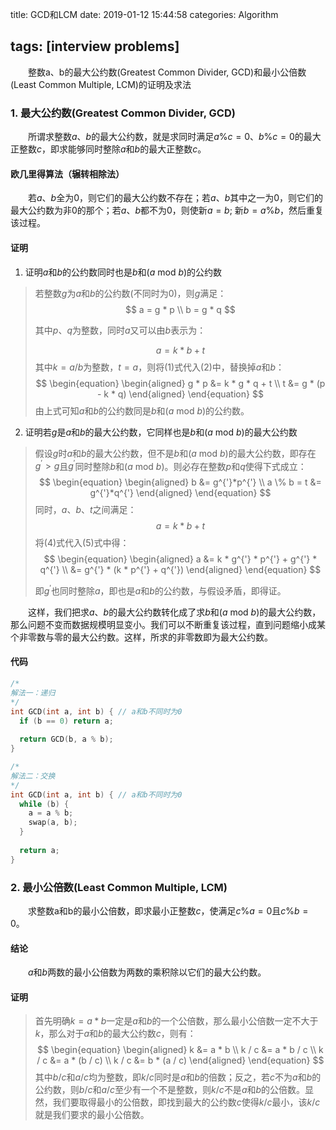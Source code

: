 title: GCD和LCM
date: 2019-01-12 15:44:58
categories: Algorithm

tags: [interview problems]
---

　　整数a、b的最大公约数(Greatest Common Divider, GCD)和最小公倍数(Least Common Multiple, LCM)的证明及求法

<!-- more -->

### 1. 最大公约数(Greatest Common Divider, GCD)

　　所谓求整数$a$、$b$的最大公约数，就是求同时满足$a \% c = 0$、$b \% c = 0$的最大正整数$c$，即求能够同时整除$a$和$b$的最大正整数$c$。

#### 欧几里得算法（辗转相除法）

　　若$a$、$b$全为0，则它们的最大公约数不存在；若$a$、$b$其中之一为0，则它们的最大公约数为非0的那个；若$a$、$b$都不为0，则使新$a = b$; 新$b = a\%b$，然后重复该过程。

#### 证明

1. 证明$a$和$b$的公约数同时也是$b$和($a$ mod $b$)的公约数

> 若整数$g$为$a$和$b$的公约数(不同时为0)，则$g$满足：
> $$
> a = g * p \\
> b = g * q
> $$
> 
> 其中$p$、$q$为整数，同时$a$又可以由$b$表示为：
> 
> $$
> a = k * b + t
> $$
> 其中$k=a/b$为整数，$t=a%b$，则将(1)式代入(2)中，替换掉$a$和$b$：
> $$
> \begin{equation}
> \begin{aligned}
>   g * p &= k * g * q + t \\
>       t &= g * (p - k * q)
> \end{aligned}
> \end{equation}
> $$
> 由上式可知$a$和$b$的公约数同是$b$和($a$ mod $b$)的公约数。

2. 证明若$g$是$a$和$b$的最大公约数，它同样也是$b$和($a$ mod $b$)的最大公约数

> 假设$g$时$a$和$b$的最大公约数，但不是$b$和($a$ mod $b$)的最大公约数，即存在$g^{'}>g$且$g^{'}$同时整除$b$和($a$ mod $b$)。则必存在整数$p$和$q$使得下式成立：
> $$
> \begin{equation}
> \begin{aligned}
> b &= g^{'}*p^{'} \\
> a \% b = t &= g^{'}*q^{'}
> \end{aligned}
> \end{equation}
> $$
> 同时，$a$、$b$、$t$之间满足：
> $$
> a = k * b + t
> $$
> 将(4)式代入(5)式中得：
> $$
> \begin{equation}
> \begin{aligned}
> a &= k * g^{'} * p^{'} + g^{'} * q^{'} \\
> &= g^{'} * (k * p^{'} + q^{'})
> \end{aligned}
> \end{equation}
> $$
>
> 即$g^{'}$也同时整除$a$，即也是$a$和$b$的公约数，与假设矛盾，即得证。

　　这样，我们把求$a$、$b$的最大公约数转化成了求$b$和($a$ mod $b$)的最大公约数，那么问题不变而数据规模明显变小。我们可以不断重复该过程，直到问题缩小成某个非零数与零的最大公约数。这样，所求的非零数即为最大公约数。

#### 代码

```C++
/*
解法一：递归
*/
int GCD(int a, int b) { // a和b不同时为0
  if (b == 0) return a;
  
  return GCD(b, a % b);
}

/*
解法二：交换
*/
int GCD(int a, int b) { // a和b不同时为0
  while (b) {
    a = a % b;
    swap(a, b);
  }
  
  return a;
}
```

### 2. 最小公倍数(Least Common Multiple, LCM)

　　求整数a和b的最小公倍数，即求最小正整数$c$，使满足$c\%a=0$且$c\%b=0$。

#### 结论

　　$a$和$b$两数的最小公倍数为两数的乘积除以它们的最大公约数。

#### 证明

> 首先明确$k = a * b$一定是$a$和$b$的一个公倍数，那么最小公倍数一定不大于$k$，那么对于$a$和$b$的最大公约数$c$，则有：
> $$
> \begin{equation}
> \begin{aligned}
>     k &= a * b       \\
> k / c &= a * b / c   \\
> k / c &= a * (b / c) \\
> k / c &= b * (a / c)
> \end{aligned}
> \end{equation}
> $$
> 其中$b/c$和$a/c$均为整数，即$k/c$同时是$a$和$b$的倍数；反之，若$c$不为$a$和$b$的公约数，则$b/c$和$a/c$至少有一个不是整数，则$k/c$不是$a$和$b$的公倍数。显然，我们要取得最小的公倍数，即找到最大的公约数$c$使得$k/c$最小，该$k/c$就是我们要求的最小公倍数。